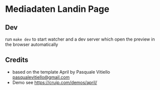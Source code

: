 # Mediadaten Landin Page

## Dev

run `make dev` to start watcher and a dev server which open the preview in the browser automatically

## Credits

- based on the template April by Pasquale Vitiello <pasqualevitiello@gmail.com>
- Demo see https://cruip.com/demos/april/
